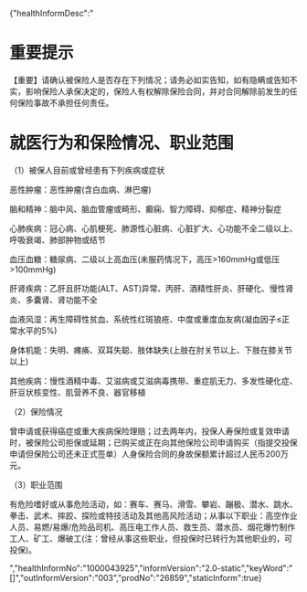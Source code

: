 {"healthInformDesc":"<h1>重要提示</h1><p>【重要】请确认被保险人是否存在下列情况；请务必如实告知，如有隐瞒或告知不实，影响保险人承保决定的，保险人有权解除保险合同，并对合同解除前发生的任何保险事故不承担任何责任。</p><h1>就医行为和保险情况、职业范围</h1><p>（1）被保人目前或曾经患有下列疾病或症状</p><p>恶性肿瘤：恶性肿瘤(含白血病、淋巴瘤)</p><p>脑和精神：脑中风、脑血管瘤或畸形、癫痫、智力障碍、抑郁症、精神分裂症</p><p>心肺疾病：冠心病、心肌梗死、肺源性心脏病、心脏扩大、心功能不全二级以上、呼吸衰竭、肺部肿物或结节</p><p>血压血糖：糖尿病、二级以上高血压(未服药情况下，高压>160mmHg或低压>100mmHg)</p><p>肝肾疾病：乙肝且肝功能(ALT、AST)异常、丙肝、酒精性肝炎、肝硬化、慢性肾炎、多囊肾、肾功能不全</p><p>血液风湿：再生障碍性贫血、系统性红斑狼疮、中度或重度血友病(凝血因子≤正常水平的5%)</p><p>身体机能：失明、瘫痪、双耳失聪、肢体缺失(上肢在肘关节以上、下肢在膝关节以上)</p><p>其他疾病：慢性酒精中毒、艾滋病或艾滋病毒携带、重症肌无力、多发性硬化症、肝豆状核变性、肌营养不良、器官移植</p><p>（2）保险情况</p><p>曾申请或获得癌症或重大疾病保险理赔；过去两年内，投保人寿保险或复效申请时，被保险公司拒保或延期；已购买或正在向其他保险公司申请购买（指提交投保申请但保险公司还未正式签单）人身保险合同的身故保额累计超过人民币200万元。</p><p>（3）职业范围</p><p>有危险嗜好或从事危险活动，如：赛车、赛马、滑雪、攀岩、蹦极、潜水、跳水、拳击、武术、摔跤、探险或特技活动及其他高风险活动；从事以下职业：高空作业人员、易燃/易爆/危险品司机、高压电工作人员、救生员、潜水员、烟花爆竹制作工人、矿工、爆破工(注：曾经从事这些职业，但投保时已转行为其他职业的，可投保)。</p>","healthInformNo":"1000043925","informVersion":"2.0-static","keyWord":"[]","outInformVersion":"003","prodNo":"26859","staticInform":true}